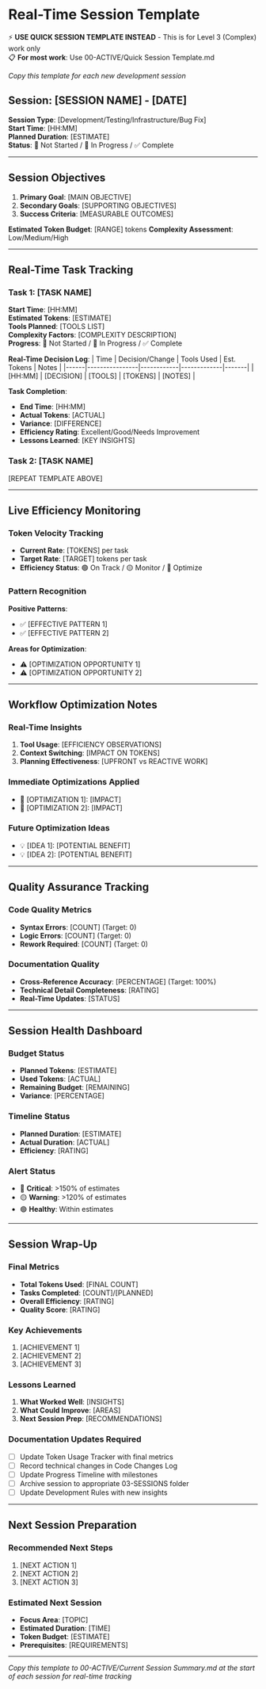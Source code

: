 # Real-Time Session Template

⚡ **USE QUICK SESSION TEMPLATE INSTEAD** - This is for Level 3 (Complex) work only  
📋 **For most work**: Use 00-ACTIVE/Quick Session Template.md  

*Copy this template for each new development session*

## Session: [SESSION NAME] - [DATE]
**Session Type**: [Development/Testing/Infrastructure/Bug Fix]  
**Start Time**: [HH:MM]  
**Planned Duration**: [ESTIMATE]  
**Status**: 🔴 Not Started / 🔄 In Progress / ✅ Complete  

---

## Session Objectives
1. **Primary Goal**: [MAIN OBJECTIVE]
2. **Secondary Goals**: [SUPPORTING OBJECTIVES]
3. **Success Criteria**: [MEASURABLE OUTCOMES]

**Estimated Token Budget**: [RANGE] tokens
**Complexity Assessment**: Low/Medium/High

---

## Real-Time Task Tracking

### Task 1: [TASK NAME]
**Start Time**: [HH:MM]  
**Estimated Tokens**: [ESTIMATE]  
**Tools Planned**: [TOOLS LIST]  
**Complexity Factors**: [COMPLEXITY DESCRIPTION]  
**Progress**: 🔴 Not Started / 🔄 In Progress / ✅ Complete  

**Real-Time Decision Log**:
| Time | Decision/Change | Tools Used | Est. Tokens | Notes |
|------|----------------|------------|-------------|-------|
| [HH:MM] | [DECISION] | [TOOLS] | [TOKENS] | [NOTES] |

**Task Completion**:
- **End Time**: [HH:MM]
- **Actual Tokens**: [ACTUAL]
- **Variance**: [DIFFERENCE]
- **Efficiency Rating**: Excellent/Good/Needs Improvement
- **Lessons Learned**: [KEY INSIGHTS]

### Task 2: [TASK NAME]
[REPEAT TEMPLATE ABOVE]

---

## Live Efficiency Monitoring

### Token Velocity Tracking
- **Current Rate**: [TOKENS] per task
- **Target Rate**: [TARGET] tokens per task
- **Efficiency Status**: 🟢 On Track / 🟡 Monitor / 🔴 Optimize

### Pattern Recognition
**Positive Patterns**:
- ✅ [EFFECTIVE PATTERN 1]
- ✅ [EFFECTIVE PATTERN 2]

**Areas for Optimization**:
- ⚠️ [OPTIMIZATION OPPORTUNITY 1]
- ⚠️ [OPTIMIZATION OPPORTUNITY 2]

---

## Workflow Optimization Notes

### Real-Time Insights
1. **Tool Usage**: [EFFICIENCY OBSERVATIONS]
2. **Context Switching**: [IMPACT ON TOKENS]
3. **Planning Effectiveness**: [UPFRONT vs REACTIVE WORK]

### Immediate Optimizations Applied
- 🔧 [OPTIMIZATION 1]: [IMPACT]
- 🔧 [OPTIMIZATION 2]: [IMPACT]

### Future Optimization Ideas
- 💡 [IDEA 1]: [POTENTIAL BENEFIT]
- 💡 [IDEA 2]: [POTENTIAL BENEFIT]

---

## Quality Assurance Tracking

### Code Quality Metrics
- **Syntax Errors**: [COUNT] (Target: 0)
- **Logic Errors**: [COUNT] (Target: 0)
- **Rework Required**: [COUNT] (Target: 0)

### Documentation Quality
- **Cross-Reference Accuracy**: [PERCENTAGE] (Target: 100%)
- **Technical Detail Completeness**: [RATING]
- **Real-Time Updates**: [STATUS]

---

## Session Health Dashboard

### Budget Status
- **Planned Tokens**: [ESTIMATE]
- **Used Tokens**: [ACTUAL]
- **Remaining Budget**: [REMAINING]
- **Variance**: [PERCENTAGE]

### Timeline Status
- **Planned Duration**: [ESTIMATE]
- **Actual Duration**: [ACTUAL]
- **Efficiency**: [RATING]

### Alert Status
- 🔴 **Critical**: >150% of estimates
- 🟡 **Warning**: >120% of estimates  
- 🟢 **Healthy**: Within estimates

---

## Session Wrap-Up

### Final Metrics
- **Total Tokens Used**: [FINAL COUNT]
- **Tasks Completed**: [COUNT]/[PLANNED]
- **Overall Efficiency**: [RATING]
- **Quality Score**: [RATING]

### Key Achievements
1. [ACHIEVEMENT 1]
2. [ACHIEVEMENT 2]
3. [ACHIEVEMENT 3]

### Lessons Learned
1. **What Worked Well**: [INSIGHTS]
2. **What Could Improve**: [AREAS]
3. **Next Session Prep**: [RECOMMENDATIONS]

### Documentation Updates Required
- [ ] Update Token Usage Tracker with final metrics
- [ ] Record technical changes in Code Changes Log
- [ ] Update Progress Timeline with milestones
- [ ] Archive session to appropriate 03-SESSIONS folder
- [ ] Update Development Rules with new insights

---

## Next Session Preparation

### Recommended Next Steps
1. [NEXT ACTION 1]
2. [NEXT ACTION 2]
3. [NEXT ACTION 3]

### Estimated Next Session
- **Focus Area**: [TOPIC]
- **Estimated Duration**: [TIME]
- **Token Budget**: [ESTIMATE]
- **Prerequisites**: [REQUIREMENTS]

---

*Copy this template to 00-ACTIVE/Current Session Summary.md at the start of each session for real-time tracking*